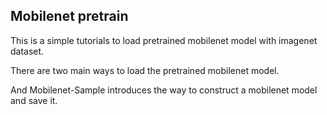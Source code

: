 ## Mobilenet pretrain

This is a simple tutorials to load pretrained mobilenet model with imagenet dataset. 

There are two main ways to load the pretrained mobilenet model. 

And Mobilenet-Sample introduces the way to construct a mobilenet model and save it. 
